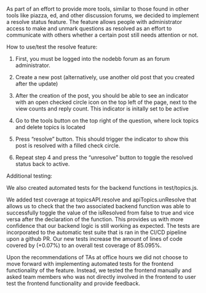 As part of an effort to provide more tools, similar to those found in other tools like piazza, ed, and other discussion forums, we decided to implement a resolve status feature. The feature allows people with administrator access to make and unmark questions as resolved as an effort to communicate with others whether a certain post still needs attention or not. 

How to use/test the resolve feature:

1) First, you must be logged into the nodebb forum as an forum administrator. 

2) Create a new post (alternatively, use another old post that you created after the update)

3) After the creation of the post, you should be able to see an indicator with an open checked circle icon on the top left of the page, next to the view counts and reply count. This indicator is initally set to be active

4) Go to the tools button on the top right of the question, where lock topics and delete topics is located

5) Press “resolve”  button. This should trigger the indicator to show this post is resolved with a filled check circle. 

6) Repeat step 4 and press the “unresolve” button to toggle the resolved status back to active. 

Additional testing:

We also created automated tests for the backend functions in test/topics.js. 

We added test coverage at topicsAPI.resolve and apiTopics.unResolve that allows us to check that the two associated backend function was able to successfully toggle the value of the isResolved from false to true and vice versa after the declaration of the function. This provides us with more confidence that our backend logic is still working as expected. The tests are incorporated to the automatic test suite that is ran in the CI/CD pipeline upon a github PR. Our new tests increase the amount of lines of code covered by (+0.07%) to an overall test coverage of 85.095%.

Upon the recommendations of TAs at office hours we did not choose to move forward with implementing automated tests for the frontend functionality of the feature. Instead, we tested the frontend manually and asked team members who was not directly involved in the frontend to user test the frontend functionality and provide feedback.
